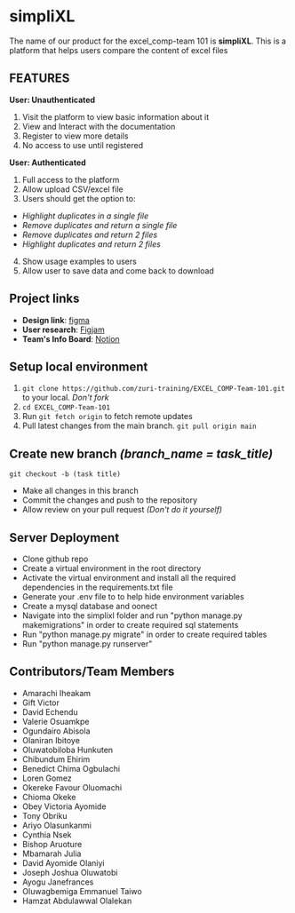 # simpliXL

The name of our product for the excel_comp-team 101 is **simpliXL**. This is a platform that helps users compare the content of excel files

## FEATURES

**User: Unauthenticated**

1. Visit the platform to view basic information about it
2. View and Interact with the documentation
3. Register to view more details
4. No access to use until registered

**User: Authenticated**

1. Full access to the platform
2. Allow upload CSV/excel file
3. Users should get the option to:

- _Highlight duplicates in a single file_
- _Remove duplicates and return a single file_
- _Remove duplicates and return 2 files_
- _Highlight duplicates and return 2 files_

4. Show usage examples to users
5. Allow user to save data and come back to download

## Project links

- **Design link**: [figma](https://www.figma.com/file/UV7dpsrV768tBbfFN8eWsz/simpliXL?node-id=0%3A1)
- **User research**: [Figjam](https://www.figma.com/file/res4sdWmcEBbOehYEF56al/User-research%2Fflow?node-id=0%3A1)
- **Team's Info Board**: [Notion](https://www.notion.so/giftvictor/Project-Team-101-6888931b86284f6c92d2d25acb6e4e37)

## Setup local environment

1. `git clone https://github.com/zuri-training/EXCEL_COMP-Team-101.git` to your local. _Don't fork_
2. `cd EXCEL_COMP-Team-101`
3. Run `git fetch origin` to fetch remote updates
4. Pull latest changes from the main branch. `git pull origin main`

## Create new branch _(branch_name = task_title)_

`git checkout -b (task title)`

- Make all changes in this branch
- Commit the changes and push to the repository
- Allow review on your pull request _(Don't do it yourself)_

## Server Deployment

- Clone github repo
- Create a virtual environment in the root directory
- Activate the virtual environment and install all the required dependencies in the requirements.txt file
- Generate your .env file to to help hide environment variables
- Create a mysql database and oonect
- Navigate into the simplixl folder and run "python manage.py makemigrations" in order to create required sql statements
- Run "python manage.py migrate" in order to create required tables
- Run "python manage.py runserver"

## Contributors/Team Members

- Amarachi Iheakam
- Gift Victor
- David Echendu
- Valerie Osuamkpe
- Ogundairo Abisola
- Olaniran Ibitoye
- Oluwatobiloba Hunkuten
- Chibundum Ehirim
- Benedict Chima Ogbulachi
- Loren Gomez
- Okereke Favour Oluomachi
- Chioma Okeke
- Obey Victoria Ayomide
- Tony Obriku
- Ariyo Olasunkanmi
- Cynthia Nsek
- Bishop Aruoture
- Mbamarah Julia
- David Ayomide Olaniyi
- Joseph Joshua Oluwatobi
- Ayogu Janefrances
- Oluwagbemiga Emmanuel Taiwo
- Hamzat Abdulawwal Olalekan
